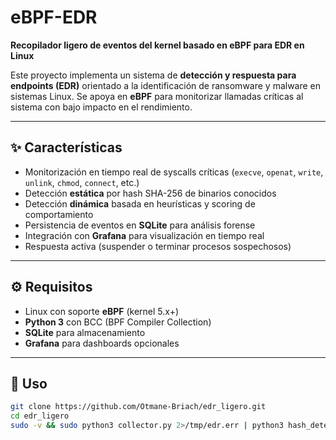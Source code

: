 # eBPF-EDR

**Recopilador ligero de eventos del kernel basado en eBPF para EDR en Linux**

Este proyecto implementa un sistema de **detección y respuesta para endpoints (EDR)** orientado a la identificación de ransomware y malware en sistemas Linux. Se apoya en **eBPF** para monitorizar llamadas críticas al sistema con bajo impacto en el rendimiento.

---

## ✨ Características
- Monitorización en tiempo real de syscalls críticas (`execve`, `openat`, `write`, `unlink`, `chmod`, `connect`, etc.)
- Detección **estática** por hash SHA-256 de binarios conocidos
- Detección **dinámica** basada en heurísticas y scoring de comportamiento
- Persistencia de eventos en **SQLite** para análisis forense
- Integración con **Grafana** para visualización en tiempo real
- Respuesta activa (suspender o terminar procesos sospechosos)

---

## ⚙️ Requisitos
- Linux con soporte **eBPF** (kernel 5.x+)
- **Python 3** con BCC (BPF Compiler Collection)
- **SQLite** para almacenamiento
- **Grafana** para dashboards opcionales

---

## 🚀 Uso
```bash
git clone https://github.com/Otmane-Briach/edr_ligero.git
cd edr_ligero
sudo -v && sudo python3 collector.py 2>/tmp/edr.err | python3 hash_detection_detector.py > ~/Desktop/edr_ligero/edr_alerts.log 2>&1

